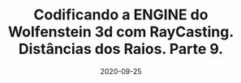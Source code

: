 ---
layout: page
title: "Codificando a ENGINE do Wolfenstein 3d com RayCasting. Distâncias dos Raios. Parte 9."
date: 2020-09-25
type: video
description: Neste vídeo eu introduzo quais elementos geométricos vamos ter que calcular para realizar o algoritmo DDA, que é o que calcula as distâncias percorridas pelos raios.
entry_number: 108
youtube_video_id: n6Qe4mSLjH8
repository: 0108-engine-de-raycasting-parte9
has_code: false
has_p5: false
tags: [Wolfenstein 3D, Raycasting]
playlists: [Engine de Raycasting]
permalink: /engine-raycasting-parte9/
---